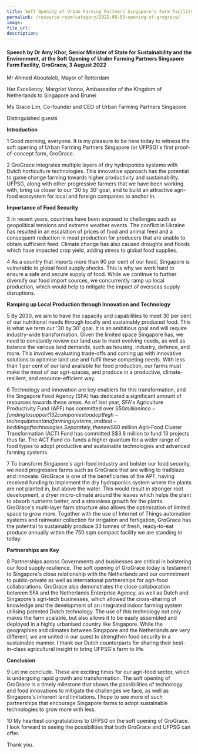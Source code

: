 ```yaml
---  
title: Soft Opening of Urban Farming Partners Singapore's Farm Facility, GroGrace - Dr Amy Khor
permalink: /resource-room/category/2022-08-03-opening-of-grograce/  
image:  
file_url:  
description:  
---  
```


#### Speech by Dr Amy Khor, Senior Minister of State for Sustainability and the Environment, at the Soft Opening of Urabn Farming Partners Singapore Farm Facility, GroGracw, 3 August 2022

Mr Ahmed Aboutaleb, Mayor of Rotterdam

Her Excellency, Margriet Vonno, Ambassador of the Kingdom of Netherlands to Singapore and Brunei

Ms Grace Lim, Co-founder and CEO of Urban Farming Partners Singapore

Distinguished guests

**Introduction**

1 Good morning, everyone. It is my pleasure to be here today to witness the soft opening of Urban Farming Partners Singapore (or UFPSG)'s first proof-of-concept farm, GroGrace.

2 GroGrace integrates multiple layers of dry hydroponics systems with Dutch horticulture technologies. This innovative approach has the potential to game change farming towards higher productivity and sustainability. UFPSG, along with other progressive farmers that we have been working with, bring us closer to our '30 by 30' goal, and to build an attractive agri-food ecosystem for local and foreign companies to anchor in.

**Importance of Food Security**

3 In recent years, countries have been exposed to challenges such as geopolitical tensions and extreme weather events. The conflict in Ukraine has resulted in an escalation of prices of food and animal feed and a consequent reduction in meat production for producers that are unable to obtain sufficient feed. Climate change has also caused droughts and floods which have impacted crop yield, adding stress to global food supplies.

4 As a country that imports more than 90 per cent of our food, Singapore is vulnerable to global food supply shocks. This is why we work hard to ensure a safe and secure supply of food. While we continue to further diversify our food import sources, we concurrently ramp up local production, which would help to mitigate the impact of overseas supply disruptions.

**Ramping up Local Production through Innovation and Technology**

5 By 2030, we aim to have the capacity and capabilities to meet 30 per cent of our nutritional needs through locally and sustainably produced food. This is what we term our '30 by 30' goal. It is an ambitious goal and will require industry-wide transformation. Given the limited space Singapore has, we need to constantly review our land use to meet evolving needs, as well as balance the various land demands, such as housing, industry, defence, and more. This involves evaluating trade-offs and coming up with innovative solutions to optimise land use and fulfil these competing needs. With less than 1 per cent of our land available for food production, our farms must make the most of our agri-spaces, and produce in a productive, climate-resilient, and resource-efficient way.

6 Technology and innovation are key enablers for this transformation, and the Singapore Food Agency (SFA) has dedicated a significant amount of resources towards these areas. As of last year, SFA's Agriculture Productivity Fund (APF) has committed over S$50 million in co-funding to support 132 companies to adopt high-tech equipment and farming systems, and test-bedding of technologies. Separately, the new S$60 million Agri-Food Cluster Transformation (ACT) Fund has committed S$3.8 million to fund 13 projects thus far. The ACT Fund co-funds a higher quantum for a wider range of food types to adopt productive and sustainable technologies and advanced farming systems.

7 To transform Singapore's agri-food industry and bolster our food security, we need progressive farms such as GroGrace that are willing to trailblaze and innovate. GroGrace is one of the beneficiaries of the APF, having received funding to implement the dry hydroponics system where the plants are not planted in, but above the water. This would result in stronger root development, a dryer micro-climate around the leaves which helps the plant to absorb nutrients better, and a stressless growth for the plants. GroGrace's multi-layer farm structure also allows the optimisation of limited space to grow more. Together with the use of Internet of Things automation systems and rainwater collection for irrigation and fertigation, GroGrace has the potential to sustainably produce 33 tonnes of fresh, ready-to-eat produce annually within the 750 sqm compact facility we are standing in today.

**Partnerships are Key**

8 Partnerships across Governments and businesses are critical in bolstering our food supply resilience. The soft opening of GroGrace today is testament to Singapore's close relationship with the Netherlands and our commitment to public-private as well as international partnerships for agri-food collaborations. GroGrace also demonstrates the close collaboration between SFA and the Netherlands Enterprise Agency, as well as Dutch and Singapore's agri-tech businesses, which allowed the cross-sharing of knowledge and the development of an integrated indoor farming system utilising patented Dutch technology. The use of this technology not only makes the farm scalable, but also allows it to be easily assembled and deployed in a highly urbanised country like Singapore. While the geographies and climates between Singapore and the Netherlands are very different, we are united in our quest to strengthen food security in a sustainable manner. I thank our Dutch counterparts for sharing their best-in-class agricultural insight to bring UFPSG's farm to life.

**Conclusion**

9 Let me conclude. These are exciting times for our agri-food sector, which is undergoing rapid growth and transformation. The soft opening of GroGrace is a timely milestone that shows the possibilities of technology and food innovations to mitigate the challenges we face, as well as Singapore's inherent land limitations. I hope to see more of such partnerships that encourage Singapore farms to adopt sustainable technologies to grow more with less.

10 My heartiest congratulations to UFPSG on the soft opening of GroGrace. I look forward to seeing the possibilities that both GroGrace and UFPSG can offer.

Thank you.
